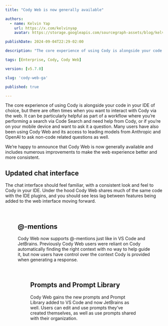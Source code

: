 ```yaml
---
title: "Cody Web is now generally available"

authors:
  - name: Kelvin Yap
    url: https://x.com/kelvinyap
    avatar: https://storage.googleapis.com/sourcegraph-assets/blog/kelvin_avatar.png

publishDate: 2024-09-04T22:29-02:00

description: "The core experience of using Cody is alongside your code in your IDE of choice, but there are often times when you want to interact with Cody via the web. It can be particularly helpful as part of a workflow where you’re performing a search via Code Search and need help from Cody, or if you’re on your mobile device and want to ask it a question. We’re happy to announce that Cody Web is now generally available and includes numerous improvements to make the web experience better and more consistent."

tags: [Enterprise, Cody, Cody Web]

version: [v5.7.0]

slug: 'cody-web-ga'

published: true

---
```


The core experience of using Cody is alongside your code in your IDE of choice, but there are often times when you want to interact with Cody via the web. It can be particularly helpful as part of a workflow where you’re performing a search via Code Search and need help from Cody, or if you’re on your mobile device and want to ask it a question. Many users have also been using Cody Web and its access to leading models from Anthropic and OpenAI to ask non-code related questions as well.

We’re happy to announce that Cody Web is now generally available and includes numerous improvements to make the web experience better and more consistent.

## Updated chat interface

The chat interface should feel familiar, with a consistent look and feel to Cody in your IDE. Under the hood Cody Web shares much of the same code with the IDE plugins, and you should see less lag between features being added to the web interface moving forward.

<Figure
  src="https://storage.googleapis.com/sourcegraph-assets/changelog/cody-web-ga/cody-web-ui.png"
  alt="Cody Web has an updated chat interface"
/>
<br />

## @-mentions

Cody Web now supports @-mentions just like in VS Code and JetBrains. Previously Cody Web users were reliant on Cody automatically finding the right context with no way to help guide it, but now users have control over the context Cody is provided when generating a response.

<Figure
  src="https://storage.googleapis.com/sourcegraph-assets/changelog/cody-web-ga/cody-web-mentions.png"
  alt="Cody Web now supports @-mentions for context"
/>
<br />

## Prompts and Prompt Library

Cody Web gains the new prompts and Prompt Library added to VS Code and now JetBrains as well. Users can edit and use prompts they’ve created themselves, as well as use prompts shared with their organization.

<Figure
  src="https://storage.googleapis.com/sourcegraph-assets/changelog/cody-web-ga/cody-web-prompts.png"
  alt="Cody Web has prompts and a Prompt Library"
/>
<br />